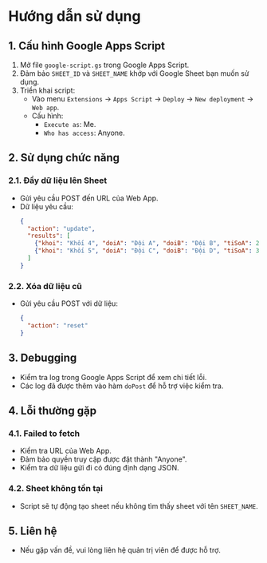 # Hướng dẫn sử dụng

## 1. Cấu hình Google Apps Script

1. Mở file `google-script.gs` trong Google Apps Script.
2. Đảm bảo `SHEET_ID` và `SHEET_NAME` khớp với Google Sheet bạn muốn sử dụng.
3. Triển khai script:
   - Vào menu `Extensions` → `Apps Script` → `Deploy` → `New deployment` → `Web app`.
   - Cấu hình:
     - `Execute as`: Me.
     - `Who has access`: Anyone.

## 2. Sử dụng chức năng

### 2.1. Đẩy dữ liệu lên Sheet
- Gửi yêu cầu POST đến URL của Web App.
- Dữ liệu yêu cầu:
  ```json
  {
    "action": "update",
    "results": [
      {"khoi": "Khối 4", "doiA": "Đội A", "doiB": "Đội B", "tiSoA": 2, "tiSoB": 1},
      {"khoi": "Khối 5", "doiA": "Đội C", "doiB": "Đội D", "tiSoA": 3, "tiSoB": 2}
    ]
  }
  ```

### 2.2. Xóa dữ liệu cũ
- Gửi yêu cầu POST với dữ liệu:
  ```json
  {
    "action": "reset"
  }
  ```

## 3. Debugging
- Kiểm tra log trong Google Apps Script để xem chi tiết lỗi.
- Các log đã được thêm vào hàm `doPost` để hỗ trợ việc kiểm tra.

## 4. Lỗi thường gặp

### 4.1. Failed to fetch
- Kiểm tra URL của Web App.
- Đảm bảo quyền truy cập được đặt thành "Anyone".
- Kiểm tra dữ liệu gửi đi có đúng định dạng JSON.

### 4.2. Sheet không tồn tại
- Script sẽ tự động tạo sheet nếu không tìm thấy sheet với tên `SHEET_NAME`.

## 5. Liên hệ
- Nếu gặp vấn đề, vui lòng liên hệ quản trị viên để được hỗ trợ.